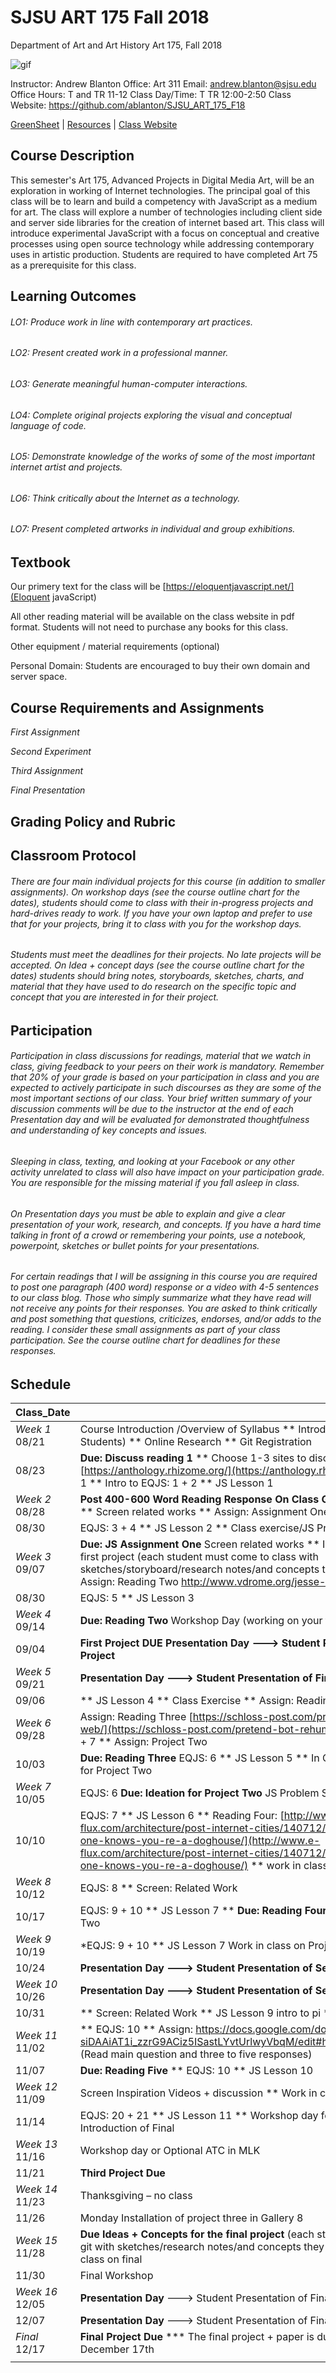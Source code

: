 **SJSU ART 175 Fall 2018**
======================
Department of Art and Art History
Art 175, Fall 2018

![gif](https://i.imgur.com/pS5lIDd.gif)

Instructor: Andrew Blanton
Office: Art 311
Email: andrew.blanton@sjsu.edu
Office Hours: T and TR 11-12
Class Day/Time: T TR 12:00-2:50
Class Website: https://github.com/ablanton/SJSU_ART_175_F18

[GreenSheet](https://github.com/ablanton/SJSU_ART_175_F18/blob/master/GREENSHEET.md)
| [Resources](https://github.com/ablanton/SJSU_ART_175_F18/blob/master/RESOURCES.md)
| [Class Website](https://github.com/ablanton/SJSU_ART_175_F18)

Course Description
------------------
This semester's Art 175, Advanced Projects in Digital Media Art, will be an exploration in working of Internet technologies. The principal goal of this class will be to learn and build a competency with JavaScript as a medium for art. The class will explore a number of technologies including client side and server side libraries for the creation of internet based art. This class will introduce experimental JavaScript with a focus on conceptual and creative processes using open source technology while addressing contemporary uses in artistic production. Students are required to have completed Art 75 as a prerequisite for this class.

Learning Outcomes
-----------------

###### LO1: Produce work in line with contemporary art practices.
###### LO2: Present created work in a professional manner.
###### LO3: Generate meaningful human-computer interactions.
###### LO4: Complete original projects exploring the visual and conceptual language of code.
###### LO5: Demonstrate knowledge of the works of some of the most important internet artist and projects.
###### LO6: Think critically about the Internet as a technology.
###### LO7: Present completed artworks in individual and group exhibitions. 

Textbook
--------

Our primery text for the class will be [https://eloquentjavascript.net/](Eloquent javaScript)

All other reading material will be available on the class website in pdf format. Students will not need to purchase any books for this class.

Other equipment / material requirements (optional)

Personal Domain: Students are encouraged to buy their own domain and server space.

Course Requirements and Assignments
-----------------------------------

*First Assignment*

*Second Experiment*

*Third Assignment*

*Final Presentation*

Grading Policy and Rubric
-------------------------

Classroom Protocol
------------------

###### There are four main individual projects for this course (in addition to smaller assignments). On workshop days (see the course outline chart for the dates), students should come to class with their in-progress projects and hard-drives ready to work. If you have your own laptop and prefer to use that for your projects, bring it to class with you for the workshop days.

###### Students must meet the deadlines for their projects. No late projects will be accepted. On Idea + concept days (see the course outline chart for the dates) students should bring notes, storyboards, sketches, charts, and material that they have used to do research on the specific topic and concept that you are interested in for their project.

Participation
-------------

###### Participation in class discussions for readings, material that we watch in class, giving feedback to your peers on their work is mandatory. Remember that 20% of your grade is based on your participation in class and you are expected to actively participate in such discourses as they are some of the most important sections of our class. Your brief written summary of your discussion comments will be due to the instructor at the end of each Presentation day and will be evaluated for demonstrated thoughtfulness and understanding of key concepts and issues.

###### Sleeping in class, texting, and looking at your Facebook or any other activity unrelated to class will also have impact on your participation grade. You are responsible for the missing material if you fall asleep in class.

###### On Presentation days you must be able to explain and give a clear presentation of your work, research, and concepts. If you have a hard time talking in front of a crowd or remembering your points, use a notebook, powerpoint, sketches or bullet points for your presentations.

###### For certain readings that I will be assigning in this course you are required to post one paragraph (400 word) response or a video with 4-5 sentences to our class blog. Those who simply summarize what they have read will not receive any points for their responses. You are asked to think critically and post something that questions, criticizes, endorses, and/or adds to the reading. I consider these small assignments as part of your class participation. See the course outline chart for deadlines for these responses.

Schedule
--------

| Class_Date          |                                                                                                                                                                        |
| ------------------- |----------------------------------------------------------------------------------------------------------------------------------------------------------------------|
| *Week 1* 08/21      | Course Introduction /Overview of Syllabus ** Introductions (Instructor-Students) ** Online Research ** Git Registration |
| 08/23               | **Due: Discuss reading 1** ** Choose 1-3 sites to discuss from [https://anthology.rhizome.org/](https://anthology.rhizome.org/) for Reading 1 ** Intro to EQJS: 1 + 2 ** JS Lesson 1 |
| *Week 2* 08/28      | **Post 400-600 Word Reading Response On Class Git** JS Lesson 1 Extended ** Screen related works ** Assign: Assignment One ** Assign: Project One |
| 08/30               | EQJS: 3 + 4 ** JS Lesson 2 ** Class exercise/JS Problem Solving |
| *Week 3* 09/07      | **Due: JS Assignment One** Screen related works ** Ideas + Concepts for the first project (each student must come to class with sketches/storyboard/research notes/and concepts they are interested in) ** Assign: Reading Two http://www.vdrome.org/jesse-mc-lean/ |
| 08/30               | EQJS: 5 ** JS Lesson 3 |
| *Week 4* 09/14      | **Due: Reading Two** Workshop Day (working on your first project) |
| 09/04               | **First Project DUE** **Presentation Day  ---> Student Presentation of First Project** |
| *Week 5* 09/21      | **Presentation Day  ---> Student Presentation of First Project** |
| 09/06               | ** JS Lesson 4 ** Class Exercise ** Assign: Reading Three |
| *Week 6* 09/28      | Assign: Reading Three [https://schloss-post.com/pretend-bot-rehumanize-web/](https://schloss-post.com/pretend-bot-rehumanize-web/) ** EQJS: 6 + 7  ** Assign: Project Two|
| 10/03               | **Due: Reading Three** EQJS: 6 ** JS Lesson 5 ** In Class Ideation + Concepts for Project Two |
| *Week 7* 10/05      | EQJS: 6 **Due: Ideation for Project Two** JS Problem Solving/Workshop Day |
| 10/10               | EQJS: 7 ** JS Lesson 6 ** Reading Four: [http://www.e-flux.com/architecture/post-internet-cities/140712/on-the-internet-no-one-knows-you-re-a-doghouse/](http://www.e-flux.com/architecture/post-internet-cities/140712/on-the-internet-no-one-knows-you-re-a-doghouse/) ** work in class |
| *Week 8* 10/12      | EQJS: 8 ** Screen: Related Work |
| 10/17               | EQJS: 9 + 10 ** JS Lesson 7 ** **Due: Reading Four** Work in class on Project Two |
| *Week 9* 10/19      | *EQJS: 9 + 10 ** JS Lesson 7 Work in class on Project Two  | 
| 10/24               | **Presentation Day ---> Student Presentation of Second Project** |
| *Week 10* 10/26     | **Presentation Day ---> Student Presentation of Second Project** |
| 10/31               | ** Screen: Related Work ** JS Lesson 9 intro to pi ** Assign: Third Project |
| *Week 11* 11/02     | ** EQJS: 10 ** Assign: https://docs.google.com/document/d/1ndd-siDAAiAT1i_zzrG9ACiz5ISastLYvtUrlwyVbqM/edit#heading=h.xp2dduy9ed6v (Read main question and three to five responses) |
| 11/07               | **Due: Reading Five** ** EQJS: 10 ** JS Lesson 10 |
| *Week 12* 11/09     | Screen Inspiration Videos + discussion ** Work in class on projects |
| 11/14               | EQJS: 20 + 21 ** JS Lesson 11 ** Workshop day for third Project ** Assign: Introduction of Final|
| *Week 13* 11/16     | Workshop day or Optional ATC in MLK |
| 11/21               | **Third Project Due** |
| *Week 14* 11/23     | Thanksgiving – no class
| 11/26               | Monday Installation of project three in Gallery 8 |
| *Week 15* 11/28     | **Due Ideas + Concepts for the final project** (each student/team must post to git with sketches/research notes/and concepts they are interested in) Work in class on final |
| 11/30               | Final Workshop |
| *Week 16* 12/05     | **Presentation Day** ---> Student Presentation of Final Project |
| 12/07               | **Presentation Day** ---> Student Presentation of Final Project |
| *Final*  12/17      | **Final Project Due** *** The final project + paper is due no later then Sunday December 17th |
|                  |  |
